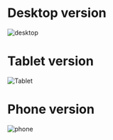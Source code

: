 # Desktop version
![desktop](https://github.com/monotera/HTML-CSS-JS-learning/blob/master/travel-website/img/Travelly-Desktop.jpg)

# Tablet version
![Tablet](https://github.com/monotera/HTML-CSS-JS-learning/blob/master/travel-website/img/Travelly-Tablet.jpg)

# Phone version
![phone](https://github.com/monotera/HTML-CSS-JS-learning/blob/master/travel-website/img/Travelly-phone.png)

